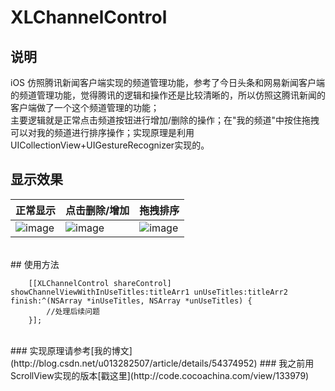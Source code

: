 # XLChannelControl
## 说明
iOS 仿照腾讯新闻客户端实现的频道管理功能，参考了今日头条和网易新闻客户端的频道管理功能，觉得腾讯的逻辑和操作还是比较清晰的，所以仿照这腾讯新闻的客户端做了一个这个频道管理的功能；
<br>
主要逻辑就是正常点击频道按钮进行增加/删除的操作；在"我的频道"中按住拖拽可以对我的频道进行排序操作；实现原理是利用UICollectionView+UIGestureRecognizer实现的。
<br>
## 显示效果

| 正常显示 | 点击删除/增加 | 拖拽排序 |
| ---- | ---- | ---- |
|![image](https://github.com/mengxianliang/XLChannelControl/blob/master/GIF/1.gif)| ![image](https://github.com/mengxianliang/XLChannelControl/blob/master/GIF/2.gif)| ![image](https://github.com/mengxianliang/XLChannelControl/blob/master/GIF/3.gif)|
<br>
## 使用方法

```objc
    [[XLChannelControl shareControl] showChannelViewWithInUseTitles:titleArr1 unUseTitles:titleArr2 finish:^(NSArray *inUseTitles, NSArray *unUseTitles) {
        //处理后续问题
    }];
```
<br>
### 实现原理请参考[我的博文](http://blog.csdn.net/u013282507/article/details/54374952)
### 我之前用ScrollView实现的版本[戳这里](http://code.cocoachina.com/view/133979)
